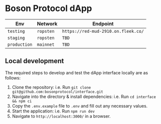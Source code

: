 # Boson Protocol dApp

| Env          | Network   | Endpoint                                                        |
| ------------ | --------- | --------------------------------------------------------------- |
| `testing`    | `ropsten` | `https://red-mud-2910.on.fleek.co/` |
| `staging`    | `ropsten` | `TBD`                                                           |
| `production` | `mainnet` | `TBD`                                                           |

## Local development

The required steps to develop and test the dApp interface locally are as follows:

1. Clone the repository: i.e. Run `git clone git@github.com:bosonprotocol/interface.git`
2. Navigate into the directory & install dependencies: i.e. Run `cd interface && npm ci` 
3. Copy the `.env.example` file to `.env` and fill out any necessary values.
4. Start the application: i.e. Run `npm run dev`
5. Navigate to `http://localhost:3000/` in a browser.